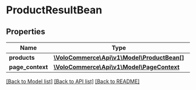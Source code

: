 # ProductResultBean

## Properties
Name | Type | Description | Notes
------------ | ------------- | ------------- | -------------
**products** | [**\VoloCommerce\Api\v1\Model\ProductBean[]**](ProductBean.md) |  | [optional] 
**page_context** | [**\VoloCommerce\Api\v1\Model\PageContext**](PageContext.md) |  | [optional] 

[[Back to Model list]](../README.md#documentation-for-models) [[Back to API list]](../README.md#documentation-for-api-endpoints) [[Back to README]](../README.md)


